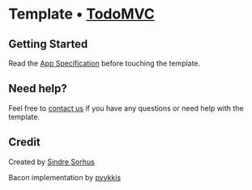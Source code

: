 # Template • [TodoMVC](http://todomvc.com)



## Getting Started

Read the [App Specification](https://github.com/addyosmani/todomvc/wiki/App-Specification) before touching the template.


## Need help?

Feel free to [contact us](https://github.com/sindresorhus) if you have any questions or need help with the template.


## Credit

Created by [Sindre Sorhus](http://sindresorhus.com)

Bacon implementation by [pyykkis](https://github.com/pyykkis)
